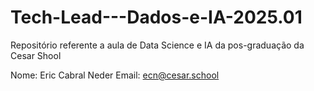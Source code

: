 # Tech-Lead---Dados-e-IA-2025.01
Repositório referente a aula de Data Science e IA da pos-graduação da Cesar Shool

Nome: Eric Cabral Neder
Email: ecn@cesar.school

